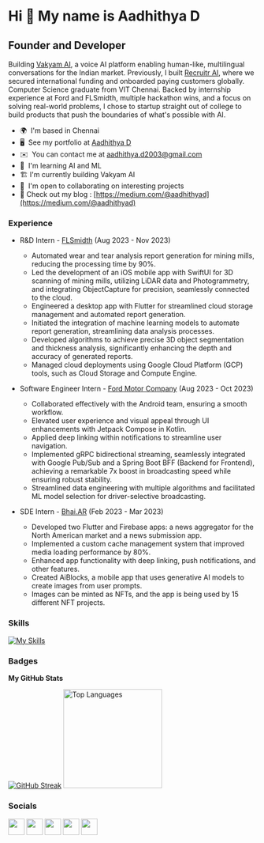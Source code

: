 Hi 👋 My name is Aadhithya D
============================

Founder and Developer
-----------------------------------

Building [Vakyam AI](https://vakyam.ai), a voice AI platform enabling human-like, multilingual conversations for the Indian market. Previously, I built [Recruitr AI](https://recruitrai.com), where we secured international funding and onboarded paying customers globally. Computer Science graduate from VIT Chennai. Backed by internship experience at Ford and FLSmidth, multiple hackathon wins, and a focus on solving real-world problems, I chose to startup straight out of college to build products that push the boundaries of what's possible with AI.

* 🌍  I'm based in Chennai
* 🖥️  See my portfolio at [Aadhithya D](https://aadhithyad.me)
* ✉️  You can contact me at [aadhithya.d2003@gmail.com](mailto:aadhithya.d2003@gmail.com)
* 🧠  I'm learning AI and ML 
* 🏗️  I'm currently building Vakyam AI 
* 🤝  I'm open to collaborating on interesting projects
* 📝  Check out my blog : [https://medium.com/@aadhithyad](https://medium.com/@aadhithyad)

### Experience

* R&D Intern - [FLSmidth](https://www.flsmidth.com/) (Aug 2023 - Nov 2023)
  * Automated wear and tear analysis report generation for mining mills, reducing the processing time by 90%.
  * Led the development of an iOS mobile app with SwiftUI for 3D scanning of mining mills, utilizing LiDAR data and Photogrammetry, and integrating ObjectCapture for precision, seamlessly connected to the cloud.
  * Engineered a desktop app with Flutter for streamlined cloud storage management and automated report generation.
  * Initiated the integration of machine learning models to automate report generation, streamlining data analysis processes.
  * Developed algorithms to achieve precise 3D object segmentation and thickness analysis, significantly enhancing the depth and accuracy of generated reports.
  * Managed cloud deployments using Google Cloud Platform (GCP) tools, such as Cloud Storage and Compute Engine.

* Software Engineer Intern - [Ford Motor Company](https://www.ford.com/) (Aug 2023 - Oct 2023)
  * Collaborated effectively with the Android team, ensuring a smooth workflow.
  * Elevated user experience and visual appeal through UI enhancements with Jetpack Compose in Kotlin.
  * Applied deep linking within notifications to streamline user navigation.
  * Implemented gRPC bidirectional streaming, seamlessly integrated with Google Pub/Sub and a Spring Boot BFF (Backend for Frontend), achieving a remarkable 7x boost in broadcasting speed while ensuring robust stability.
  * Streamlined data engineering with multiple algorithms and facilitated ML model selection for driver-selective broadcasting.

* SDE Intern - [Bhai.AR](https://www.linkedin.com/company/bhai/?originalSubdomain=in) (Feb 2023 - Mar 2023)
  * Developed two Flutter and Firebase apps: a news aggregator for the North American market and a news submission app.
  * Implemented a custom cache management system that improved media loading performance by 80%.
  * Enhanced app functionality with deep linking, push notifications, and other features.
  * Created AiBlocks, a mobile app that uses generative AI models to create images from user prompts.
  * Images can be minted as NFTs, and the app is being used by 15 different NFT projects.

### Skills

[![My Skills](https://skillicons.dev/icons?i=nextjs,react,tailwind,androidstudio,kotlin,java,swift,flutter,dart,mysql,gcp,azure,firebase,supabase,fastapi,django,flask,docker,spring,postgres,mongodb,git,github,linux,c,cpp,py,js,pytorch,tensorflow)](https://aadhithya-d.vercel.app)

### Badges

<b>My GitHub Stats</b>

<p>
<a href="https://git.io/streak-stats"><img src="https://github-readme-streak-stats.herokuapp.com?user=Aadhithya-D&theme=dark" alt="GitHub Streak" /></a>
<a href="https://github.com/Aadhithya-D" align="left"><img height=200 src="https://github-readme-stats.vercel.app/api/top-langs/?username=Aadhithya-D&langs_count=8&theme=dark&locale=en&custom_title=Top%20%Languages&layout=compact&hide=jupyter%20notebook,cmake" alt="Top Languages" /></a>
</p>

### Socials

<p align="left">  
  <a href="https://www.linkedin.com/in/aadhithya-d" target="_blank" rel="noreferrer"><img src="https://imgur.com/a2OqoQl.png" width="33" height="33" class="social"/></a>
  <a href="https://www.twitter.com/Aadhithya_D2003" target="_blank" rel="noreferrer"><img src="https://imgur.com/qm5hQ7g.png" width="33" height="33" /></a>
  <a href="https://medium.com/@aadhithyad" target="_blank" rel="noreferrer"><img src="https://imgur.com/TH7eK7X.png" width="33" height="33" /></a>
  <a href="https://www.github.com/Aadhithya-D" target="_blank" rel="noreferrer"><img src="https://imgur.com/N1AQRcr.png" width="33" height="33" /></a> 
  <a href="http://www.instagram.com/aadhithya.d_" target="_blank" rel="noreferrer"><img src="https://imgur.com/jdntIau.png" width="33" height="33" /></a> 
</p>
